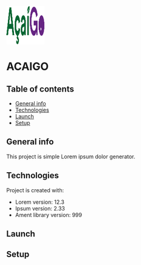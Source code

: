 <img src="src/assets/imgs/acai.png" width="100" height="100">

# ACAIGO 


## Table of contents
* [General info](#general-info)
* [Technologies](#technologies)
* [Launch](#Launch)
* [Setup](#setup)

## General info
This project is simple Lorem ipsum dolor generator.
	
## Technologies
Project is created with:

* Lorem version: 12.3
* Ipsum version: 2.33
* Ament library version: 999

## Launch

## Setup
